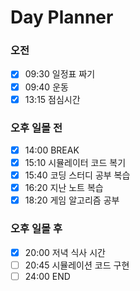 # Day Planner 
### **오전**

- [x] 09:30 일정표 짜기
- [x] 09:40 운동
- [x] 13:15 점심시간
### **오후 일몰 전**
- [x] 14:00 BREAK
- [x] 15:10 시뮬레이터 코드 복기
- [x] 15:40 코딩 스터디 공부 복습
- [x] 16:20 지난 노트 복습
- [x] 18:20 게임 알고리즘 공부
### **오후 일몰 후**

- [x] 20:00 저녁 식사 시간
- [ ] 20:45 시뮬레이션 코드 구현
- [ ] 24:00 END